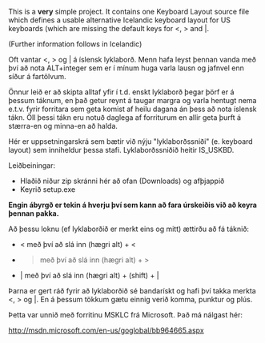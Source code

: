 This is a **very** simple project. It contains one Keyboard Layout source file which defines a usable alternative Icelandic keyboard layout for US keyboards (which are missing the default keys for <, > and |.

(Further information follows in Icelandic)

Oft vantar <, > og | á íslensk lyklaborð. Menn hafa leyst þennan vanda með því að nota ALT+integer sem er í mínum huga varla lausn og jafnvel enn síður á fartölvum.

Önnur leið er að skipta alltaf yfir í t.d. enskt lyklaborð þegar þörf er á þessum táknum, en það getur reynt á taugar margra og varla hentugt nema e.t.v. fyrir forritara sem geta komist af heilu dagana án þess að nota íslensk tákn. Öll þessi tákn eru notuð daglega af forriturum en allir geta þurft á stærra-en og minna-en að halda.

Hér er uppsetningarskrá sem bætir við nýju "lyklaborðssniði" (e. keyboard layout) sem inniheldur þessa stafi. Lyklaborðssniðið heitir IS\_USKBD.

Leiðbeiningar:

  * Hlaðið niður zip skránni hér að ofan (Downloads) og afþjappið
  * Keyrið setup.exe


**Engin ábyrgð er tekin á hverju því sem kann að fara úrskeiðis við að keyra þennan pakka.**

Að þessu loknu (ef lyklaborðið er merkt eins og mitt) ættirðu að fá táknið:

  * < með því að slá inn (hægri alt) + <
  * > með því að slá inn (hægri alt) + >
  * | með því að slá inn (hægri alt) + (shift) + |


Þarna er gert ráð fyrir að lyklaborðið sé bandarískt og hafi því takka merkta <, > og |. En á þessum tökkum gætu einnig verið komma, punktur og plús.

Þetta var unnið með forritinu MSKLC frá Microsoft. Það má nálgast hér:

http://msdn.microsoft.com/en-us/goglobal/bb964665.aspx